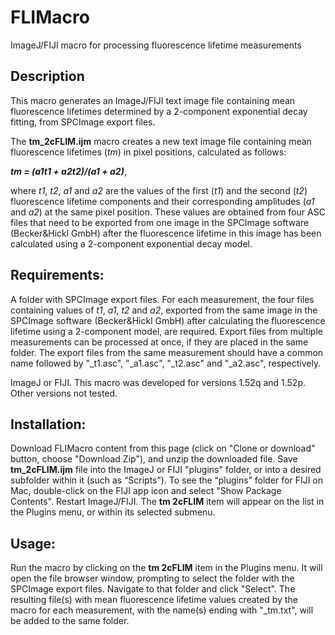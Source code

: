 # FLIMacro
ImageJ/FIJI macro for processing fluorescence lifetime measurements

## Description
This macro generates an ImageJ/FIJI text image file containing mean fluorescence lifetimes determined by a 2-component exponential decay fitting, from SPCImage export files. 

The **tm_2cFLIM.ijm** macro creates a new text image file containing mean fluorescence lifetimes (*tm*) in pixel positions, calculated as follows: 

***tm = (a1t1 + a2t2)/(a1 + a2)***, 

where *t1*, *t2*, *a1* and *a2* are the values of the first (*t1*) and the second (*t2*) fluorescence lifetime components and their corresponding amplitudes (*a1* and *a2*) at the same pixel position. These values are obtained from four ASC files that need to be exported from one image in the SPCImage software (Becker&Hickl GmbH) after the fluorescence lifetime in this image has been calculated using a 2-component exponential decay model.

## Requirements:
A folder with SPCImage export files. For each measurement, the four files containing values of *t1*, *a1*, *t2* and *a2*, exported from the same image in the SPCImage software (Becker&Hickl GmbH) after calculating the fluorescence lifetime using a 2-component model, are required. Export files from multiple measurements can be processed at once, if they are placed in the same folder. The export files from the same measurement should have a common name followed by "\_t1.asc", "\_a1.asc", "\_t2.asc" and "\_a2.asc", respectively. 

ImageJ or FIJI. This macro was developed for versions 1.52q and 1.52p. Other versions not tested.

## Installation:
Download FLIMacro content from this page (click on "Clone or download" button, choose "Download Zip"), and unzip the downloaded file.  Save **tm_2cFLIM.ijm** file into the ImageJ or FIJI "plugins" folder, or into a desired subfolder within it (such as “Scripts”). To see the “plugins” folder for FIJI on Mac, double-click on the FIJI app icon and select "Show Package Contents". 
Restart ImageJ/FIJI. The **tm 2cFLIM** item will appear on the list in the Plugins menu, or within its selected submenu.

## Usage: 
Run the macro by clicking on the **tm 2cFLIM** item in the Plugins menu. It will open the file browser window, prompting to select the folder with the SPCImage export files. Navigate to that folder and click "Select". The resulting file(s) with mean fluorescence lifetime values created by the macro for each measurement, with the name(s) ending with "\_tm.txt", will be added to the same folder.
